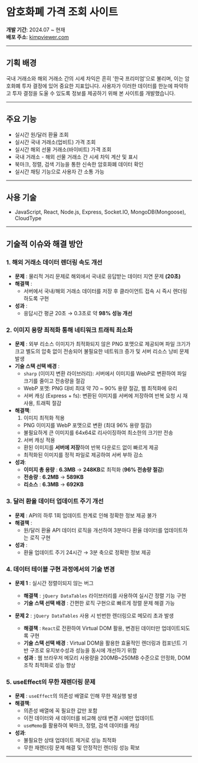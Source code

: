 # 암호화폐 가격 조회 사이트  

**개발 기간**: 2024.07 ~ 현재  
**배포 주소**: [kimpviewer.com](http://kimpviewer.com)  

---

## 기획 배경  
국내 거래소와 해외 거래소 간의 시세 차익은 흔히 '한국 프리미엄'으로 불리며, 이는 암호화폐 투자 결정에 있어 중요한 지표입니다. 사용자가 이러한 데이터를 한눈에 파악하고 투자 결정을 도울 수 있도록 정보를 제공하기 위해 본 사이트를 개발했습니다.  

---

## 주요 기능  
- 실시간 원/달러 환율 조회
- 실시간 국내 거래소(업비트) 가격 조회
- 실시간 해외 선물 거래소(바이비트) 가격 조회
- 국내 거래소 - 해외 선물 거래소 간 시세 차익 계산 및 표시  
- 북마크, 정렬, 검색 기능을 통한 신속한 암호화폐 데이터 확인
- 실시간 채팅 기능으로 사용자 간 소통 가능

---

## 사용 기술  
-  JavaScript, React, Node.js, Express, Socket.IO, MongoDB(Mongoose), CloudType

---

## 기술적 이슈와 해결 방안  

### 1. 해외 거래소 데이터 렌더링 속도 개선  

- **문제** : 물리적 거리 문제로 해외에서 국내로 응답받는 데이터 지연 문제 **(20초)**
- **해결책** :  
    - 서버에서 국내/해외 거래소 데이터를 저장 후 클라이언트 접속 시 즉시 렌더링하도록 구현  
- **성과** :  
    - 응답시간 평균 20초 → 0.3초로 약 **98% 성능 개선**  


### 2. 이미지 용량 최적화 통해 네티워크 트래픽 최소화

- **문제** : 외부 리소스 이미지가 최적화되지 않은 PNG 포맷으로 제공되며 파일 크기가 크고 별도의 압축 없이
             전송되어 불필요한 네트워크 증가 및 서버 리소스 낭비 문제 발생
- **기술 스택 선택 배경** :
  - `sharp` (이미지 변환 라이브러리): 서버에서 이미지를 WebP로 변환하여 파일 크기를 줄이고 전송량을 절감
  - WebP 포맷: PNG 대비 최대 약 70 ~ 90% 용량 절감, 웹 최적화에 유리
  - 서버 캐싱 (Express + fs): 변환된 이미지를 서버에 저장하여 반복 요청 시 재사용, 트래픽 절감
- **해결책**:  
  1) 이미지 최적화 적용
    - PNG 이미지를 WebP 포맷으로 변환 (최대 96% 용량 절감)
    - 불필요하게 큰 이미지를 64x64로 리사이징하여 최소한의 크기만 전송
  2) 서버 캐싱 적용
    - 환된 이미지를 **서버에 저장**하여 반복 다운로드 없이 빠르게 제공
    - 최적화된 이미지를 정적 파일로 제공하여 서버 부하 감소
- **성과**: 
  - **이미지 총 용량** : **6.3MB** → **248KB**로 최적화 (**96% 전송량 절감**)
  - **전송량** : **6.2MB** -> **589KB**
  - **리소스** : **6.3MB** -> **692KB**

### 3. 달러 환율 데이터 업데이트 주기 개선  

- **문제** : API의 하루 1회 업데이트 한계로 인해 정확한 정보 제공 불가  
- **해결책** :  
  - 원/달러 환율 API 데이터 로직을 개선하여 3분마다 환율 데이터를 업데이트하는 로직 구현  
- **성과** :  
  - 환율 업데이트 주기 24시간 → 3분 축으로 정확한 정보 제공  

### 4. 데이터 테이블 구현 과정에서의 기술 변경  

- **문제 1** : 실시간 정렬이되지 않는 버그
    - **해결책** :  `jQuery DataTables` 라이브러리를 사용하여 실시간 정렬 기능 구현  
    - **기술 스택 선택 배경** :  간편한 로직 구현으로 빠르게 정렬 문제 해결 가능  

- **문제 2** : `jQuery DataTables` 사용 시 빈번한 렌더링으로 메모리 초과 발생
    - **해결책** : `React`로 전환하여 Virtual DOM 활용, 변경된 데이터만 업데이트되도록 구현  
    - **기술 스택 선택 배경** : Virtual DOM을 활용한 효율적인 렌더링과 컴포넌트 기반 구조로 유지보수성과 성능을 동시에 개선하기 위함  
    - **성과** : 웹 브라우저 메모리 사용량을 200MB~250MB 수준으로 안정화, DOM 조작 최적화로 성능 향상  

### 5. useEffect의 무한 재렌더링 문제  

- **문제** : `useEffect`의 의존성 배열로 인해 무한 재실행 발생  
- **해결책**:  
  - 의존성 배열에 꼭 필요한 값만 포함  
  - 이전 데이터와 새 데이터를 비교해 상태 변경 시에만 업데이트  
  - `useMemo`를 활용하여 북마크, 정렬, 검색 데이터를 캐싱  
- **성과**:  
  - 불필요한 상태 업데이트 제거로 성능 최적화  
  - 무한 재렌더링 문제 해결 및 안정적인 렌더링 성능 확보  
---

